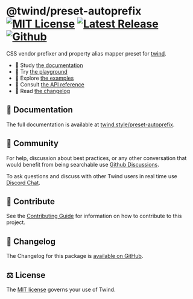 # @twind/preset-autoprefix [![MIT License](https://flat.badgen.net/github/license/tw-in-js/twind)](https://github.com/tw-in-js/twind/blob/next/LICENSE) [![Latest Release](https://flat.badgen.net/npm/v/@twind/preset-autoprefix/next?icon=npm&label&cache=10800&color=blue)](https://www.npmjs.com/package/@twind/preset-autoprefix/v/next) [![Github](https://flat.badgen.net/badge/icon/tw-in-js%2Ftwind%23preset-autoprefix?icon=github&label)](https://github.com/tw-in-js/twind/tree/next/packages/preset-autoprefix)

CSS vendor prefixer and property alias mapper preset for [twind](https://twind.style).

- 📖 Study [the documentation](https://twind.style/preset-autoprefix)
- 🤖 Try [the playground](https://twind.run/preset-autoprefix)
- 🧭 Explore [the examples](https://twind.style/examples)
- 📓 Consult [the API reference](https://twind.style/packages/@twind/preset-autoprefix)
- 📜 Read [the changelog](https://github.com/tw-in-js/twind/tree/next/packages/preset-autoprefix/CHANGELOG.md)

## 📖 Documentation

The full documentation is available at [twind.style/preset-autoprefix](https://twind.style/preset-autoprefix).

## 💬 Community

For help, discussion about best practices, or any other conversation that would benefit from being searchable use [Github Discussions](https://github.com/tw-in-js/twind/discussions).

To ask questions and discuss with other Twind users in real time use [Discord Chat](https://chat.twind.style).

## 🧱 Contribute

See the [Contributing Guide](../../CONTRIBUTING.md) for information on how to contribute to this project.

## 📜 Changelog

The Changelog for this package is [available on GitHub](https://github.com/tw-in-js/twind/tree/next/packages/preset-autoprefix/CHANGELOG.md).

## ⚖️ License

The [MIT license](https://github.com/tw-in-js/twind/blob/main/LICENSE) governs your use of Twind.
